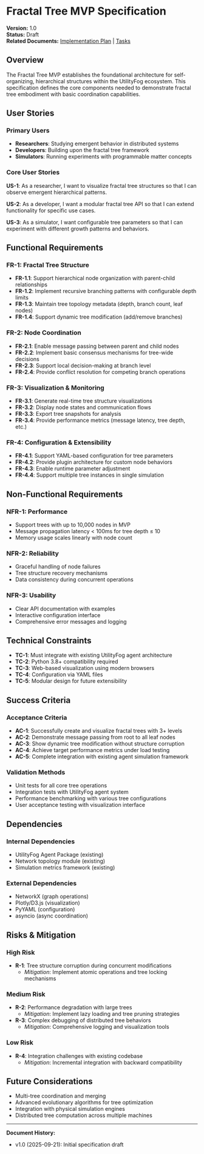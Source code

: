 
# Fractal Tree MVP Specification

**Version:** 1.0  
**Status:** Draft  
**Related Documents:** [Implementation Plan](./plan.fractal-tree-mvp.md) | [Tasks](./tasks.fractal-tree-mvp.md)

## Overview

The Fractal Tree MVP establishes the foundational architecture for self-organizing, hierarchical structures within the UtilityFog ecosystem. This specification defines the core components needed to demonstrate fractal tree embodiment with basic coordination capabilities.

## User Stories

### Primary Users
- **Researchers**: Studying emergent behavior in distributed systems
- **Developers**: Building upon the fractal tree framework
- **Simulators**: Running experiments with programmable matter concepts

### Core User Stories

**US-1**: As a researcher, I want to visualize fractal tree structures so that I can observe emergent hierarchical patterns.

**US-2**: As a developer, I want a modular fractal tree API so that I can extend functionality for specific use cases.

**US-3**: As a simulator, I want configurable tree parameters so that I can experiment with different growth patterns and behaviors.

## Functional Requirements

### FR-1: Fractal Tree Structure
- **FR-1.1**: Support hierarchical node organization with parent-child relationships
- **FR-1.2**: Implement recursive branching patterns with configurable depth limits
- **FR-1.3**: Maintain tree topology metadata (depth, branch count, leaf nodes)
- **FR-1.4**: Support dynamic tree modification (add/remove branches)

### FR-2: Node Coordination
- **FR-2.1**: Enable message passing between parent and child nodes
- **FR-2.2**: Implement basic consensus mechanisms for tree-wide decisions
- **FR-2.3**: Support local decision-making at branch level
- **FR-2.4**: Provide conflict resolution for competing branch operations

### FR-3: Visualization & Monitoring
- **FR-3.1**: Generate real-time tree structure visualizations
- **FR-3.2**: Display node states and communication flows
- **FR-3.3**: Export tree snapshots for analysis
- **FR-3.4**: Provide performance metrics (message latency, tree depth, etc.)

### FR-4: Configuration & Extensibility
- **FR-4.1**: Support YAML-based configuration for tree parameters
- **FR-4.2**: Provide plugin architecture for custom node behaviors
- **FR-4.3**: Enable runtime parameter adjustment
- **FR-4.4**: Support multiple tree instances in single simulation

## Non-Functional Requirements

### NFR-1: Performance
- Support trees with up to 10,000 nodes in MVP
- Message propagation latency < 100ms for tree depth ≤ 10
- Memory usage scales linearly with node count

### NFR-2: Reliability
- Graceful handling of node failures
- Tree structure recovery mechanisms
- Data consistency during concurrent operations

### NFR-3: Usability
- Clear API documentation with examples
- Interactive configuration interface
- Comprehensive error messages and logging

## Technical Constraints

- **TC-1**: Must integrate with existing UtilityFog agent architecture
- **TC-2**: Python 3.8+ compatibility required
- **TC-3**: Web-based visualization using modern browsers
- **TC-4**: Configuration via YAML files
- **TC-5**: Modular design for future extensibility

## Success Criteria

### Acceptance Criteria
- **AC-1**: Successfully create and visualize fractal trees with 3+ levels
- **AC-2**: Demonstrate message passing from root to all leaf nodes
- **AC-3**: Show dynamic tree modification without structure corruption
- **AC-4**: Achieve target performance metrics under load testing
- **AC-5**: Complete integration with existing agent simulation framework

### Validation Methods
- Unit tests for all core tree operations
- Integration tests with UtilityFog agent system
- Performance benchmarking with various tree configurations
- User acceptance testing with visualization interface

## Dependencies

### Internal Dependencies
- UtilityFog Agent Package (existing)
- Network topology module (existing)
- Simulation metrics framework (existing)

### External Dependencies
- NetworkX (graph operations)
- Plotly/D3.js (visualization)
- PyYAML (configuration)
- asyncio (async coordination)

## Risks & Mitigation

### High Risk
- **R-1**: Tree structure corruption during concurrent modifications
  - *Mitigation*: Implement atomic operations and tree locking mechanisms

### Medium Risk
- **R-2**: Performance degradation with large trees
  - *Mitigation*: Implement lazy loading and tree pruning strategies
- **R-3**: Complex debugging of distributed tree behaviors
  - *Mitigation*: Comprehensive logging and visualization tools

### Low Risk
- **R-4**: Integration challenges with existing codebase
  - *Mitigation*: Incremental integration with backward compatibility

## Future Considerations

- Multi-tree coordination and merging
- Advanced evolutionary algorithms for tree optimization
- Integration with physical simulation engines
- Distributed tree computation across multiple machines

---

**Document History:**
- v1.0 (2025-09-21): Initial specification draft

